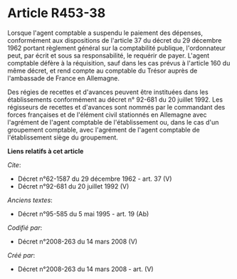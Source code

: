 # Article R453-38

Lorsque l'agent comptable a suspendu le paiement des dépenses, conformément aux dispositions de l'article 37 du décret du 29
décembre 1962 portant règlement général sur la comptabilité publique, l'ordonnateur peut, par écrit et sous sa
responsabilité, le requérir de payer. L'agent comptable défère à la réquisition, sauf dans les cas prévus à l'article 160 du
même décret, et rend compte au comptable du Trésor auprès de l'ambassade de France en Allemagne. 

Des régies de recettes et d'avances peuvent être instituées dans les établissements conformément au décret n° 92-681 du 20
juillet 1992. Les régisseurs de recettes et d'avances sont nommés par le commandant des forces françaises et de l'élément
civil stationnés en Allemagne avec l'agrément de l'agent comptable de l'établissement ou, dans le cas d'un groupement
comptable, avec l'agrément de l'agent comptable de l'établissement siège du groupement.

**Liens relatifs à cet article**

_Cite_:

  - Décret n°62-1587 du 29 décembre 1962 - art. 37 (V)
  - Décret n°92-681 du 20 juillet 1992 (V)

_Anciens textes_:

  - Décret n°95-585 du 5 mai 1995 - art. 19 (Ab)

_Codifié par_:

  - Décret n°2008-263 du 14 mars 2008 (V)

_Créé par_:

  - Décret n°2008-263 du 14 mars 2008 - art. (V)
